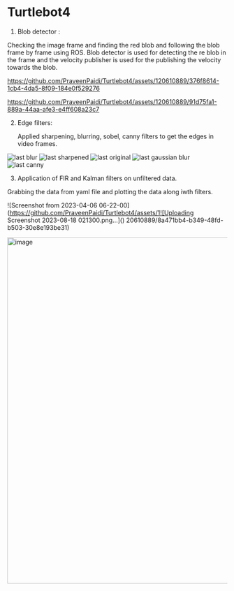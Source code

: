 # Turtlebot4

1. Blob detector :

Checking the image frame and finding the red blob and following the blob frame by frame using ROS.
Blob detector is used for detecting the re blob in the frame and the velocity publisher is used for the publishing the velocity towards the blob.



https://github.com/PraveenPaidi/Turtlebot4/assets/120610889/376f8614-1cb4-4da5-8f09-184e0f529276





https://github.com/PraveenPaidi/Turtlebot4/assets/120610889/91d75fa1-889a-44aa-afe3-e4ff608a23c7



2. Edge filters:

   Applied sharpening, blurring, sobel, canny filters to get the edges in video frames.
   
![last blur](https://github.com/PraveenPaidi/Turtlebot4/assets/120610889/05123e98-9adf-468d-9df6-0d5a42000b3c)
![last sharpened](https://github.com/PraveenPaidi/Turtlebot4/assets/120610889/688c587e-2caa-4a9e-8519-86863eca0964)
![last original](https://github.com/PraveenPaidi/Turtlebot4/assets/120610889/8bfd6190-c9d9-4c53-966b-45f86d7d603e)
![last gaussian blur](https://github.com/PraveenPaidi/Turtlebot4/assets/120610889/4dad22aa-34ad-4d46-85fa-e14c76341cc6)
![last canny](https://github.com/PraveenPaidi/Turtlebot4/assets/120610889/e91a41d8-432f-4e94-abe1-77315a5ef52b)


3. Application of FIR and Kalman filters on unfiltered data.

Grabbing the data from yaml file and plotting the data along iwth filters.

![Screenshot from 2023-04-06 06-22-00](https://github.com/PraveenPaidi/Turtlebot4/assets/1![Uploading Screenshot 2023-08-18 021300.png…]()
20610889/8a471bb4-b349-48fd-b503-30e8e193be31)

<img width="793" alt="image" src="https://github.com/PraveenPaidi/Turtlebot4/assets/120610889/f478c565-fb87-4499-8a20-15267e05c370">


   

